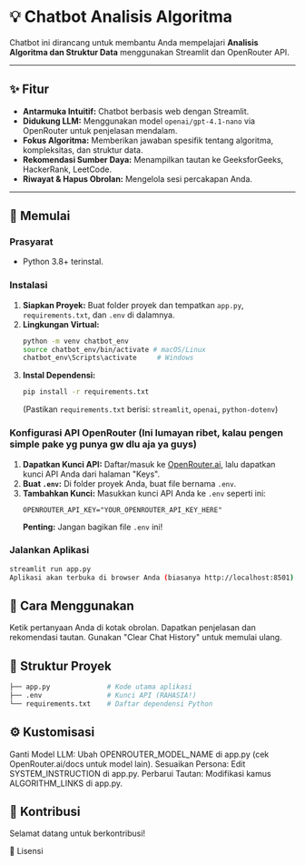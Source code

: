 # 💡 Chatbot Analisis Algoritma

Chatbot ini dirancang untuk membantu Anda mempelajari **Analisis Algoritma dan Struktur Data** menggunakan Streamlit dan OpenRouter API.

---

## ✨ Fitur

* **Antarmuka Intuitif:** Chatbot berbasis web dengan Streamlit.
* **Didukung LLM:** Menggunakan model `openai/gpt-4.1-nano` via OpenRouter untuk penjelasan mendalam.
* **Fokus Algoritma:** Memberikan jawaban spesifik tentang algoritma, kompleksitas, dan struktur data.
* **Rekomendasi Sumber Daya:** Menampilkan tautan ke GeeksforGeeks, HackerRank, LeetCode.
* **Riwayat & Hapus Obrolan:** Mengelola sesi percakapan Anda.

---

## 🚀 Memulai

### Prasyarat

* Python 3.8+ terinstal.

### Instalasi

1.  **Siapkan Proyek:** Buat folder proyek dan tempatkan `app.py`, `requirements.txt`, dan `.env` di dalamnya.
2.  **Lingkungan Virtual:**
    ```bash
    python -m venv chatbot_env
    source chatbot_env/bin/activate # macOS/Linux
    chatbot_env\Scripts\activate     # Windows
    ```
3.  **Instal Dependensi:**
    ```bash
    pip install -r requirements.txt
    ```
    (Pastikan `requirements.txt` berisi: `streamlit`, `openai`, `python-dotenv`)

### Konfigurasi API OpenRouter (Ini lumayan ribet, kalau pengen simple pake yg punya gw dlu aja ya guys)

1.  **Dapatkan Kunci API:** Daftar/masuk ke [OpenRouter.ai](https://openrouter.ai/), lalu dapatkan kunci API Anda dari halaman "Keys".
2.  **Buat `.env`:** Di folder proyek Anda, buat file bernama `.env`.
3.  **Tambahkan Kunci:** Masukkan kunci API Anda ke `.env` seperti ini:
    ```
    OPENROUTER_API_KEY="YOUR_OPENROUTER_API_KEY_HERE"
    ```
    **Penting:** Jangan bagikan file `.env` ini!

### Jalankan Aplikasi

```bash
streamlit run app.py
Aplikasi akan terbuka di browser Anda (biasanya http://localhost:8501).
```

## 🤖 Cara Menggunakan
Ketik pertanyaan Anda di kotak obrolan.
Dapatkan penjelasan dan rekomendasi tautan.
Gunakan "Clear Chat History" untuk memulai ulang.

## 📁 Struktur Proyek
```bash
├── app.py              # Kode utama aplikasi
├── .env                # Kunci API (RAHASIA!)
└── requirements.txt    # Daftar dependensi Python
```

## ⚙️ Kustomisasi
Ganti Model LLM: Ubah OPENROUTER_MODEL_NAME di app.py (cek OpenRouter.ai/docs untuk model lain).
Sesuaikan Persona: Edit SYSTEM_INSTRUCTION di app.py.
Perbarui Tautan: Modifikasi kamus ALGORITHM_LINKS di app.py.

## 🤝 Kontribusi
Selamat datang untuk berkontribusi!

📄 Lisensi